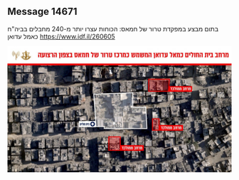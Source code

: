## Message 14671

בתום מבצע במפקדת טרור של חמאס:
הכוחות עצרו יותר מ-240 מחבלים בביה"ח כאמל עדואן
https://www.idf.il/260605

![Photo](14671/14671_photo.jpg)
